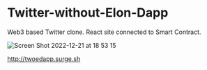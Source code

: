 # Twitter-without-Elon-Dapp
Web3 based Twitter clone. React site connected to Smart Contract.

![Screen Shot 2022-12-21 at 18 53 15](https://user-images.githubusercontent.com/25721443/208947241-c54fbd38-dd4e-4cc2-b662-81a8e2475250.png)

http://twoedapp.surge.sh
